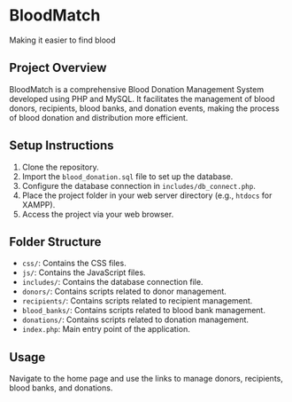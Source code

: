 # BloodMatch
Making it easier to find blood

## Project Overview

BloodMatch is a comprehensive Blood Donation Management System developed using PHP and MySQL. It facilitates the management of blood donors, recipients, blood banks, and donation events, making the process of blood donation and distribution more efficient.

## Setup Instructions

1. Clone the repository.
2. Import the `blood_donation.sql` file to set up the database.
3. Configure the database connection in `includes/db_connect.php`.
4. Place the project folder in your web server directory (e.g., `htdocs` for XAMPP).
5. Access the project via your web browser.

## Folder Structure

- `css/`: Contains the CSS files.
- `js/`: Contains the JavaScript files.
- `includes/`: Contains the database connection file.
- `donors/`: Contains scripts related to donor management.
- `recipients/`: Contains scripts related to recipient management.
- `blood_banks/`: Contains scripts related to blood bank management.
- `donations/`: Contains scripts related to donation management.
- `index.php`: Main entry point of the application.

## Usage

Navigate to the home page and use the links to manage donors, recipients, blood banks, and donations.

